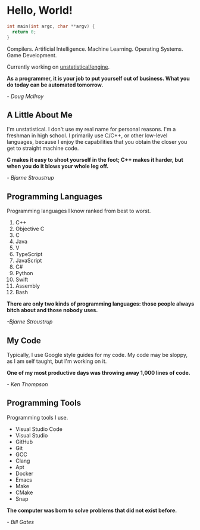 # Hello, World!

```c
int main(int argc, char **argv) {
  return 0;
}
```

Compilers.
Artificial Intelligence.
Machine Learning.
Operating Systems.
Game Development.

Currently working on [unstatistical/engine](https://github.com/unstatistical/engine).

__As a programmer, it is your job to put yourself out of business. What you do today can be automated tomorrow.__

_- Doug McIlroy_

## A Little About Me

I'm unstatistical. I don't use my real name for personal reasons. I'm a freshman in high school. I primarily use C/C++, or other low-level languages, because I enjoy the capabilities that you obtain the closer you get to straight machine code.

__C makes it easy to shoot yourself in the foot; C++ makes it harder, but when you do it blows your whole leg off.__

_- Bjarne Stroustrup_

## Programming Languages

Programming languages I know ranked from best to worst.

1. C++
2. Objective C
3. C
4. Java
5. V
6. TypeScript
7. JavaScript
8. C#
9. Python
10. Swift
11. Assembly
12. Bash

__There are only two kinds of programming languages: those people always bitch about and those nobody uses.__

_-Bjarne Stroustrup_

## My Code

Typically, I use Google style guides for my code. My code may be sloppy, as I am self taught, but I'm working on it.

__One of my most productive days was throwing away 1,000 lines of code.__

_- Ken Thompson_

## Programming Tools

Programming tools I use.

- Visual Studio Code
- Visual Studio
- GitHub
- Git
- GCC
- Clang
- Apt
- Docker
- Emacs
- Make
- CMake
- Snap

__The computer was born to solve problems that did not exist before.__

_- Bill Gates_
